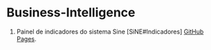 # Business-Intelligence
1. Painel de indicadores do sistema Sine [SiNE#Indicadores] [GitHub Pages](https://app.powerbi.com/view?r=eyJrIjoiYjhjYmYwZmMtMTU5OS00MWI1LTkyMGMtMjE3MTMxZjMwZjczIiwidCI6ImNmODdjOTA4LTRhNjUtNGRlZS05MmM3LTExZWE2MTVjNjMyZSIsImMiOjR9).
